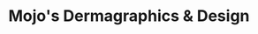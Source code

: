 ---
title: "Mojo's Dermagraphics & Design"
url: /lincoln/mojos-dermagraphics-and-design/
shop: tattoo
---